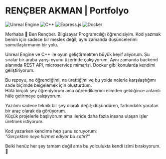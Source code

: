 # RENÇBER AKMAN | Portfolyo

![Unreal Engine](https://img.shields.io/badge/Unreal-Engine-blue?logo=unrealengine)
![C++](https://img.shields.io/badge/C++-00599C?logo=cplusplus&logoColor=white)
![Express.js](https://img.shields.io/badge/Express.js-grey?logo=express&logoColor=white)
![Docker](https://img.shields.io/badge/Docker-2496ED?logo=docker&logoColor=white)

Merhaba 👋 Ben Rençber. Bilgisayar Programcılığı öğrencisiyim. Kod yazmak benim için sadece bir meslek değil, aynı zamanda düşüncelerimi somutlaştırmanın bir yolu.

Unreal Engine ve C++ ile oyun geliştirmekten büyük keyif alıyorum. Şu sıralar bir araba yarışı oyunu üzerinde çalışıyorum. Aynı zamanda backend alanında REST API, microservice mimarisi, Docker gibi konularda kendimi geliştiriyorum.

Bu repoyu, ne öğrendiğimi, ne ürettiğimi ve bu yolda nelerle karşılaştığımı sade biçimde belgelemek için oluşturdum.  
Hâlâ birçok şey öğreniyorum ama öğrendiklerimi elimden geldiğince anlamlı hâle getirmeye çalışıyorum.

Yazılımı sadece teknik bir şey olarak değil; düşündüren, farkındalık yaratan bir araç olarak da görüyorum.  
Küçük projelerle başlıyorum ama ileride daha fazla insana ulaşan işler üretmek istiyorum.

Kod yazarken kendime hep şunu soruyorum:  
_"Gerçekten neye hizmet ediyor bu satır?"_

Belki henüz her şey tamam değil ama bu yolculukta kendi izimi bırakıyorum. 🌱